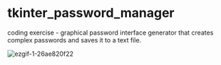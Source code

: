 # tkinter_password_manager
coding exercise - graphical password interface generator that creates complex passwords and saves it to a text file.

![ezgif-1-26ae820f22](https://user-images.githubusercontent.com/66756007/195171087-d86dbecf-6491-40fb-a3ab-fa068b3780a3.gif)
